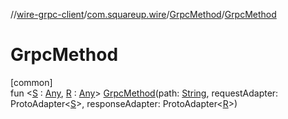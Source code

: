 //[wire-grpc-client](../../../index.md)/[com.squareup.wire](../index.md)/[GrpcMethod](index.md)/[GrpcMethod](-grpc-method.md)

# GrpcMethod

[common]\
fun &lt;[S](index.md) : [Any](https://kotlinlang.org/api/latest/jvm/stdlib/kotlin/-any/index.html), [R](index.md) : [Any](https://kotlinlang.org/api/latest/jvm/stdlib/kotlin/-any/index.html)&gt; [GrpcMethod](-grpc-method.md)(path: [String](https://kotlinlang.org/api/latest/jvm/stdlib/kotlin/-string/index.html), requestAdapter: ProtoAdapter&lt;[S](index.md)&gt;, responseAdapter: ProtoAdapter&lt;[R](index.md)&gt;)
